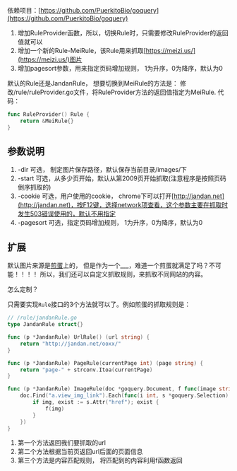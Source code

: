 
依赖项目：[https://github.com/PuerkitoBio/goquery](https://github.com/PuerkitoBio/goquery)



1. 增加RuleProvider函数，所以，切换Rule时，只需要修改RuleProvider的返回值就可以
2. 增加一个新的Rule-MeiRule，该Rule用来抓取[https://meizi.us/](https://meizi.us/)图片
3. 增加pagesort参数，用来指定页码增加规则， 1为升序，0为降序，默认为0

默认的Rule还是JandanRule， 想要切换到MeiRule的方法是：
修改/rule/ruleProvider.go文件，将RuleProvider方法的返回值指定为MeiRule.
代码：

``` go
func RuleProvider() Rule {
	return &MeiRule{}
}
```



## 参数说明

1. -dir 可选， 制定图片保存路径，默认保存当前目录/images/下
2. -start 可选，从多少页开始，默认从第2009页开始抓取(注意程序是按照页码倒序抓取的)
3. -cookie 可选，用户使用的cookie， chrome下可以打开[http://jandan.net](http://jandan.net)，按F12键，选择network项查看，这个参数主要在抓取时发生503错误使用的，默认不用指定
4. -pagesort 可选，指定页码增加规则， 1为升序，0为降序，默认为0



## 扩展

默认图片来源是[煎蛋](http://jandan.net)上的， 但是作为一个___，难道一个煎蛋就满足了吗？不可能！！！！
所以，我们还可以自定义抓取规则，来抓取不同网站的内容。

怎么定制？

只需要实现`Rule`接口的3个方法就可以了。例如煎蛋的抓取规则是：
``` go
// /rule/jandanRule.go
type JandanRule struct{}

func (p *JandanRule) UrlRule() (url string) {
	return "http://jandan.net/ooxx/"
}

func (p *JandanRule) PageRule(currentPage int) (page string) {
	return "page-" + strconv.Itoa(currentPage)
}

func (p *JandanRule) ImageRule(doc *goquery.Document, f func(image string)) {
	doc.Find("a.view_img_link").Each(func(i int, s *goquery.Selection) {
		if img, exist := s.Attr("href"); exist {
			f(img)
		}
	})
}
```
1. 第一个方法返回我们要抓取的url
2. 第二个方法根据当前页返回url后面的页面信息
3. 第三个方法是内容匹配规则， 将匹配到的内容利用f函数返回

